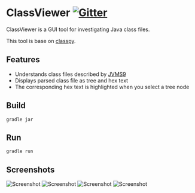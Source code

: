 # ClassViewer  [![Gitter](https://badges.gitter.im/ClassViewer/ClassViewer.svg)](https://gitter.im/ClassViewer/ClassViewer?utm_source=badge&utm_medium=badge&utm_campaign=pr-badge)
ClassViewer is a GUI tool for investigating Java class files.

This tool is base on [classpy](https://github.com/zxh0/classpy). 

## Features

* Understands class files described by [JVMS9](https://docs.oracle.com/javase/specs/jvms/se9/html/jvms-4.html)
* Displays parsed class file as tree and hex text
* The corresponding hex text is highlighted when you select a tree node

## Build
```shell
gradle jar
```

## Run
```shell
gradle run
```

## Screenshots

![Screenshot](Screenshot1.png)
![Screenshot](Screenshot2.png)
![Screenshot](Screenshot3.png)
![Screenshot](Screenshot4.png)

